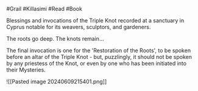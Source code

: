 #Grail #Killasimi #Read #Book 

Blessings and invocations of the Triple Knot recorded at a sanctuary in Cyprus notable for its weavers, sculptors, and gardeners.

The roots go deep. The knots remain…

The final invocation is one for the 'Restoration of the Roots', to be spoken before an altar of the Triple Knot - but, puzzlingly, it should not be spoken by any priestess of the Knot, or even by one who has been initiated into their Mysteries.

![[Pasted image 20240609215401.png]]